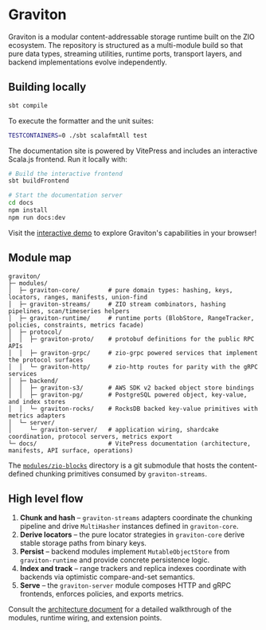 # Graviton

Graviton is a modular content-addressable storage runtime built on the ZIO ecosystem. The repository is structured as a multi-module build so that pure data types, streaming utilities, runtime ports, transport layers, and backend implementations evolve independently.

## Building locally

```bash
sbt compile
```

To execute the formatter and the unit suites:

```bash
TESTCONTAINERS=0 ./sbt scalafmtAll test
```

The documentation site is powered by VitePress and includes an interactive Scala.js frontend. Run it locally with:

```bash
# Build the interactive frontend
sbt buildFrontend

# Start the documentation server
cd docs
npm install
npm run docs:dev
```

Visit the [interactive demo](/demo) to explore Graviton's capabilities in your browser!

## Module map

```
graviton/
├─ modules/
│  ├─ graviton-core/        # pure domain types: hashing, keys, locators, ranges, manifests, union-find
│  ├─ graviton-streams/     # ZIO stream combinators, hashing pipelines, scan/timeseries helpers
│  ├─ graviton-runtime/     # runtime ports (BlobStore, RangeTracker, policies, constraints, metrics facade)
│  ├─ protocol/
│  │  ├─ graviton-proto/    # protobuf definitions for the public RPC APIs
│  │  ├─ graviton-grpc/     # zio-grpc powered services that implement the protocol surfaces
│  │  └─ graviton-http/     # zio-http routes for parity with the gRPC services
│  ├─ backend/
│  │  ├─ graviton-s3/       # AWS SDK v2 backed object store bindings
│  │  ├─ graviton-pg/       # PostgreSQL powered object, key-value, and index stores
│  │  └─ graviton-rocks/    # RocksDB backed key-value primitives with metrics adapters
│  └─ server/
│     └─ graviton-server/   # application wiring, shardcake coordination, protocol servers, metrics export
└─ docs/                    # VitePress documentation (architecture, manifests, API surface, operations)
```

The [`modules/zio-blocks`](modules/zio-blocks) directory is a git submodule that hosts the content-defined chunking primitives consumed by `graviton-streams`.

## High level flow

1. **Chunk and hash** – `graviton-streams` adapters coordinate the chunking pipeline and drive `MultiHasher` instances defined in `graviton-core`.
2. **Derive locators** – the pure locator strategies in `graviton-core` derive stable storage paths from binary keys.
3. **Persist** – backend modules implement `MutableObjectStore` from `graviton-runtime` and provide concrete persistence logic.
4. **Index and track** – range trackers and replica indexes coordinate with backends via optimistic compare-and-set semantics.
5. **Serve** – the `graviton-server` module composes HTTP and gRPC frontends, enforces policies, and exports metrics.

Consult the [architecture document](docs/architecture.md) for a detailed walkthrough of the modules, runtime wiring, and extension points.

